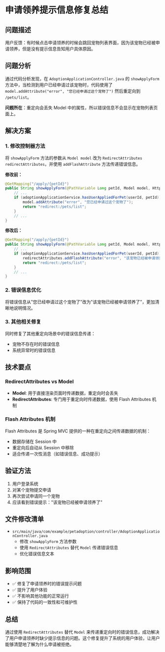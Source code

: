 # 申请领养提示信息修复总结

## 问题描述

用户反馈：有时候点击申请领养的时候会跳回宠物列表界面，因为该宠物已经被申请领养，但是没有提示信息告知用户具体原因。

## 问题分析

通过代码分析发现，在 `AdoptionApplicationController.java` 的 `showApplyForm` 方法中，当检测到用户已经申请过该宠物时，代码使用了 `model.addAttribute("error", "您已经申请过这个宠物了")` 然后重定向到 `/pets/list`。

**问题所在**：重定向会丢失 Model 中的属性，所以错误信息不会显示在宠物列表页面上。

## 解决方案

### 1. 修改控制器方法

将 `showApplyForm` 方法的参数从 `Model model` 改为 `RedirectAttributes redirectAttributes`，并使用 `addFlashAttribute` 方法传递错误信息。

**修改前：**
```java
@GetMapping("/apply/{petId}")
public String showApplyForm(@PathVariable Long petId, Model model, HttpSession session) {
    // ...
    if (adoptionApplicationService.hasUserAppliedForPet(userId, petId)) {
        model.addAttribute("error", "您已经申请过这个宠物了");
        return "redirect:/pets/list";
    }
    // ...
}
```

**修改后：**
```java
@GetMapping("/apply/{petId}")
public String showApplyForm(@PathVariable Long petId, Model model, HttpSession session, RedirectAttributes redirectAttributes) {
    // ...
    if (adoptionApplicationService.hasUserAppliedForPet(userId, petId)) {
        redirectAttributes.addFlashAttribute("error", "该宠物已经被申请领养了");
        return "redirect:/pets/list";
    }
    // ...
}
```

### 2. 错误信息优化

将错误信息从"您已经申请过这个宠物了"改为"该宠物已经被申请领养了"，更加清晰地说明情况。

### 3. 其他相关修复

同时修复了其他重定向场景中的错误信息传递：

- 宠物不存在时的错误信息
- 系统异常时的错误信息

## 技术要点

### RedirectAttributes vs Model

- **Model**: 用于直接渲染页面时传递数据，重定向时会丢失
- **RedirectAttributes**: 专门用于重定向时传递数据，使用 Flash Attributes 机制

### Flash Attributes 机制

Flash Attributes 是 Spring MVC 提供的一种在重定向之间传递数据的机制：
- 数据存储在 Session 中
- 重定向后自动从 Session 中移除
- 适合传递一次性消息（如错误信息、成功提示）

## 验证方法

1. 用户登录系统
2. 对某个宠物提交申请
3. 再次尝试申请同一个宠物
4. 应该看到错误提示："该宠物已经被申请领养了"

## 文件修改清单

- `src/main/java/com/example/petadoption/controller/AdoptionApplicationController.java`
  - 修改 `showApplyForm` 方法参数
  - 使用 `RedirectAttributes` 替代 `Model` 传递错误信息
  - 优化错误信息文本

## 影响范围

- ✅ 修复了申请领养时的错误提示问题
- ✅ 提升了用户体验
- ✅ 不影响其他功能的正常运行
- ✅ 保持了代码的一致性和可维护性

## 总结

通过使用 `RedirectAttributes` 替代 `Model` 来传递重定向时的错误信息，成功解决了用户申请领养时缺少提示信息的问题。这个修复提升了系统的用户体验，让用户能够清楚地了解为什么申请被拒绝。 